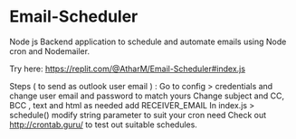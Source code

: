 # Email-Scheduler
Node js Backend application to schedule and automate emails using Node cron and Nodemailer.

Try here:
https://replit.com/@AtharM/Email-Scheduler#index.js

Steps ( to send as outlook user email ) :
Go to config > credentials and change user email and password to match yours
Change subject and CC, BCC , text and html as needed
add RECEIVER_EMAIL
In index.js > schedule() modify string parameter to suit your cron need
Check out http://crontab.guru/ to test out suitable schedules.